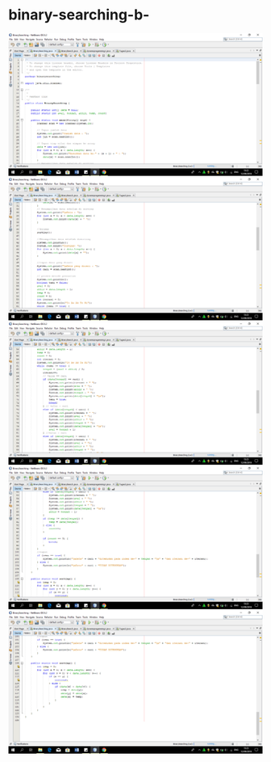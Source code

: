 # binary-searching-b-
![alt text](https://github.com/AnggiAulia/binary-searching-b-/blob/master/Screenshot%20(118).png)
![alt text](https://github.com/AnggiAulia/binary-searching-b-/blob/master/Screenshot%20(119).png)
![alt text](https://github.com/AnggiAulia/binary-searching-b-/blob/master/Screenshot%20(120).png)
![alt text](https://github.com/AnggiAulia/binary-searching-b-/blob/master/Screenshot%20(121).png)
![alt text](https://github.com/AnggiAulia/binary-searching-b-/blob/master/Screenshot%20(122).png)
